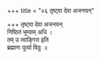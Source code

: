 +++
title = "०६ तृष्ट्वा देवा अजनयन्"

+++
तृष्ट्वा देवा अजनयन्  
निष्ठितं भूम्याम् अधि ।  
तम् उ त्वाङ्गिरा इति  
ब्रह्माणः पूर्व्या विदुः ॥
